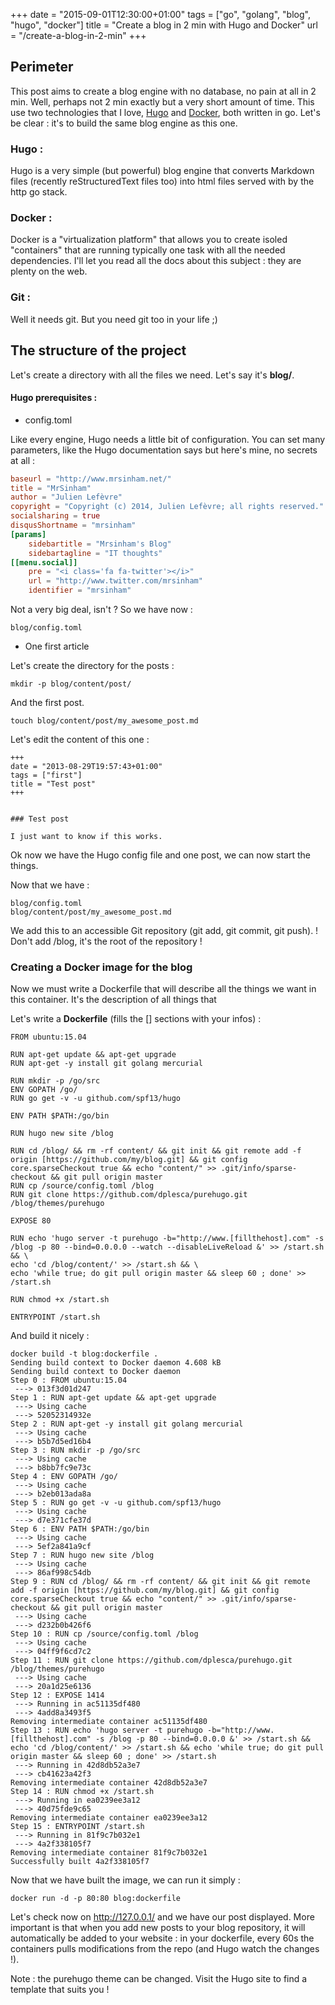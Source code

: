 +++
date = "2015-09-01T12:30:00+01:00"
tags = ["go", "golang", "blog", "hugo", "docker"]
title = "Create a blog in 2 min with Hugo and Docker"
url = "/create-a-blog-in-2-min"
+++

## Perimeter

This post aims to create a blog engine with no database, no pain at all in 2 min. Well, perhaps not 2 min exactly but a very short amount of time. This use two technologies that I love, [Hugo](http://hugo.spf13.com) and [Docker](http://www.docker.com), both written in go. Let's be clear : it's to build the same blog engine as this one.

### Hugo :

Hugo is a very simple (but powerful) blog engine that converts Markdown files (recently reStructuredText files too) into html files served with by the http go stack.

### Docker :

Docker is a "virtualization platform" that allows you to create isoled "containers" that are running typically one task with all the needed dependencies. I'll let you read all the docs about this subject : they are plenty on the web.

### Git :

Well it needs git. But you need git too in your life ;)


## The structure of the project

Let's create a directory with all the files we need. Let's say it's **blog/**.

#### Hugo prerequisites :

* config.toml

Like every engine, Hugo needs a little bit of configuration. You can set many parameters, like the Hugo documentation says but here's mine, no secrets at all :

```toml
baseurl = "http://www.mrsinham.net/"
title = "MrSinham"
author = "Julien Lefèvre"
copyright = "Copyright (c) 2014, Julien Lefèvre; all rights reserved."
socialsharing = true
disqusShortname = "mrsinham"
[params]
    sidebartitle = "Mrsinham's Blog"
    sidebartagline = "IT thoughts"
[[menu.social]]
    pre = "<i class='fa fa-twitter'></i>"
    url = "http://www.twitter.com/mrsinham"
    identifier = "mrsinham"
```

Not a very big deal, isn't ? So we have now :

```
blog/config.toml
```

* One first article

Let's create the directory for the posts :

```
mkdir -p blog/content/post/
```

And the first post.

```
touch blog/content/post/my_awesome_post.md
```

Let's edit the content of this one :

```
+++
date = "2013-08-29T19:57:43+01:00"
tags = ["first"]
title = "Test post"
+++


### Test post

I just want to know if this works.
```

Ok now we have the Hugo config file and one post, we can now start the things.


Now that we have :

```
blog/config.toml
blog/content/post/my_awesome_post.md
```

We add this to an accessible Git repository (git add, git commit, git push). ! Don't add /blog, it's the root of the repository !


### Creating a Docker image for the blog

Now we must write a Dockerfile that will describe all the things we want in this container. It's the description of all things that 

Let's write a **Dockerfile** (fills the [] sections with your infos) :

```docker
FROM ubuntu:15.04

RUN apt-get update && apt-get upgrade
RUN apt-get -y install git golang mercurial

RUN mkdir -p /go/src
ENV GOPATH /go/
RUN go get -v -u github.com/spf13/hugo

ENV PATH $PATH:/go/bin

RUN hugo new site /blog

RUN cd /blog/ && rm -rf content/ && git init && git remote add -f origin [https://github.com/my/blog.git] && git config core.sparseCheckout true && echo "content/" >> .git/info/sparse-checkout && git pull origin master
RUN cp /source/config.toml /blog
RUN git clone https://github.com/dplesca/purehugo.git /blog/themes/purehugo

EXPOSE 80

RUN echo 'hugo server -t purehugo -b="http://www.[fillthehost].com" -s /blog -p 80 --bind=0.0.0.0 --watch --disableLiveReload &' >> /start.sh && \
echo 'cd /blog/content/' >> /start.sh && \ 
echo 'while true; do git pull origin master && sleep 60 ; done' >> /start.sh

RUN chmod +x /start.sh

ENTRYPOINT /start.sh
```

And build it nicely :

```
docker build -t blog:dockerfile .
Sending build context to Docker daemon 4.608 kB
Sending build context to Docker daemon 
Step 0 : FROM ubuntu:15.04
 ---> 013f3d01d247
Step 1 : RUN apt-get update && apt-get upgrade
 ---> Using cache
 ---> 52052314932e
Step 2 : RUN apt-get -y install git golang mercurial
 ---> Using cache
 ---> b5b7d5ed16b4
Step 3 : RUN mkdir -p /go/src
 ---> Using cache
 ---> b8bb7fc9e73c
Step 4 : ENV GOPATH /go/
 ---> Using cache
 ---> b2eb013ada8a
Step 5 : RUN go get -v -u github.com/spf13/hugo
 ---> Using cache
 ---> d7e371cfe37d
Step 6 : ENV PATH $PATH:/go/bin
 ---> Using cache
 ---> 5ef2a841a9cf
Step 7 : RUN hugo new site /blog
 ---> Using cache
 ---> 86af998c54db
Step 9 : RUN cd /blog/ && rm -rf content/ && git init && git remote add -f origin [https://github.com/my/blog.git] && git config core.sparseCheckout true && echo "content/" >> .git/info/sparse-checkout && git pull origin master
 ---> Using cache
 ---> d232b0b426f6
Step 10 : RUN cp /source/config.toml /blog
 ---> Using cache
 ---> 04ff9f6cd7c2
Step 11 : RUN git clone https://github.com/dplesca/purehugo.git /blog/themes/purehugo
 ---> Using cache
 ---> 20a1d25e6136
Step 12 : EXPOSE 1414
 ---> Running in ac51135df480
 ---> 4add8a3493f5
Removing intermediate container ac51135df480
Step 13 : RUN echo 'hugo server -t purehugo -b="http://www.[fillthehost].com" -s /blog -p 80 --bind=0.0.0.0 &' >> /start.sh && echo 'cd /blog/content/' >> /start.sh && echo 'while true; do git pull origin master && sleep 60 ; done' >> /start.sh
 ---> Running in 42d8db52a3e7
 ---> cb41623a42f3
Removing intermediate container 42d8db52a3e7
Step 14 : RUN chmod +x /start.sh
 ---> Running in ea0239ee3a12
 ---> 40d75fde9c65
Removing intermediate container ea0239ee3a12
Step 15 : ENTRYPOINT /start.sh
 ---> Running in 81f9c7b032e1
 ---> 4a2f338105f7
Removing intermediate container 81f9c7b032e1
Successfully built 4a2f338105f7
```

Now that we have built the image, we can run it simply :

```
docker run -d -p 80:80 blog:dockerfile
```

Let's check now on http://127.0.0.1/ and we have our post displayed. More important is that when you add new posts to your blog repository, it will automatically be added to your website : in your dockerfile, every 60s the containers pulls modifications from the repo (and Hugo watch the changes !).

Note : the purehugo theme can be changed. Visit the Hugo site to find a template that suits you !